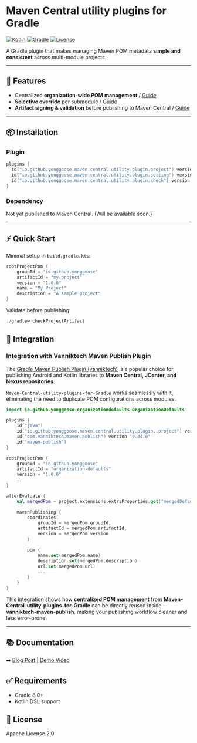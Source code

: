 # Maven Central utility plugins for Gradle

[![Kotlin](https://img.shields.io/badge/Kotlin-2.0.21-blue.svg)](https://kotlinlang.org/)
[![Gradle](https://img.shields.io/badge/Gradle-8.0%2B-blue.svg)](https://gradle.org/)
[![License](https://img.shields.io/badge/License-Apache--2.0-green.svg)](https://opensource.org/licenses/Apache-2.0)

A Gradle plugin that makes managing Maven POM metadata **simple and consistent** across multi-module projects.  

---

## 🚀 Features
- Centralized **organization-wide POM management** / [Guide](docs/centralized-pom-management.md)
- **Selective override** per submodule / [Guide](docs/selective-override.md)
- **Artifact signing & validation** before publishing to Maven Central / [Guide](docs/artifact-validation.md)

---

## 📦 Installation

### Plugin

```kotlin
plugins {
  id("io.github.yonggoose.maven.central.utility.plugin.project") version "0.1.7" // Gradle plugin to apply organization-wide defaults to projects.
  id("io.github.yonggoose.maven.central.utility.plugin.setting") version "0.1.7" // Gradle plugin to apply organization-wide defaults to settings.
  id("io.github.yonggoose.maven.central.utility.plugin.check") version "0.1.7" // Gradle plugin to check artifacts.
}
```

### Dependency
Not yet published to Maven Central. (Will be available soon.)

---
## ⚡ Quick Start
Minimal setup in `build.gradle.kts`:
```kotlin
rootProjectPom {
    groupId = "io.github.yonggoose"
    artifactId = "my-project"
    version = "1.0.0"
    name = "My Project"
    description = "A sample project"
}
```

Validate before publishing:
```kotlin
./gradlew checkProjectArtifact
```

## 🔗 Integration

### Integration with Vanniktech Maven Publish Plugin

The [Gradle Maven Publish Plugin (vanniktech)](https://github.com/vanniktech/gradle-maven-publish-plugin) is a popular choice for publishing Android and Kotlin libraries to **Maven Central, JCenter, and Nexus repositories**.

`Maven-Central-utility-plugins-for-Gradle` works seamlessly with it, eliminating the need to duplicate POM configurations across modules.

```kotlin
import io.github.yonggoose.organizationdefaults.OrganizationDefaults

plugins {
    id("java")
    id("io.github.yonggoose.maven.central.utility.plugin..project") version "0.1.6"
    id("com.vanniktech.maven.publish") version "0.34.0"
    id("maven-publish")
}

rootProjectPom {
    groupId = "io.github.yonggoose"
    artifactId = "organization-defaults"
    version = "1.0.0"
    ...
}

afterEvaluate {
    val mergedPom = project.extensions.extraProperties.get("mergedDefaults") as OrganizationDefaults

    mavenPublishing {
        coordinates(
            groupId = mergedPom.groupId,
            artifactId = mergedPom.artifactId,
            version = mergedPom.version
        )

        pom {
            name.set(mergedPom.name)
            description.set(mergedPom.description)
            url.set(mergedPom.url)
            ...
        }
    }
}
```

This integration shows how **centralized POM management** from **Maven-Central-utility-plugins-for-Gradle**
can be directly reused inside **vanniktech-maven-publish**,
making your publishing workflow cleaner and less error-prone.

---

## 📚 Documentation
➡️ [Blog Post](https://dev.to/gradle-community/centralized-pom-configuration-management-with-kotlin-pom-gradle-1kap) | [Demo Video](https://drive.google.com/file/d/1McNXyBdIQpEPqTn2ZRjnYJ4E8JNwHMZE/view)

## ✅ Requirements
- Gradle 8.0+
- Kotlin DSL support

## 📄 License
Apache License 2.0